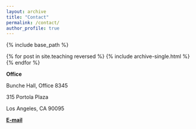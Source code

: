 ```yaml
---
layout: archive
title: "Contact"
permalink: /contact/
author_profile: true
---
```


{% include base_path %}

{% for post in site.teaching reversed %}
  {% include archive-single.html %}
{% endfor %}

**Office**

Bunche Hall, Office 8345 

315 Portola Plaza

Los Angeles, CA 90095



 **[E-mail](mailto:rubens@econ.ucla.edu)**
